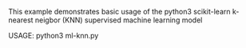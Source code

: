This example demonstrates basic usage of the python3 scikit-learn
k-nearest neigbor (KNN) supervised machine learning model

USAGE:
python3 ml-knn.py
